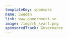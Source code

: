 ```yaml
---
templateKey: sponsors
name: Sweden
link: www.government.se
image: /img/rk_svart.png
sponsoredTrack: Governance
---
```

